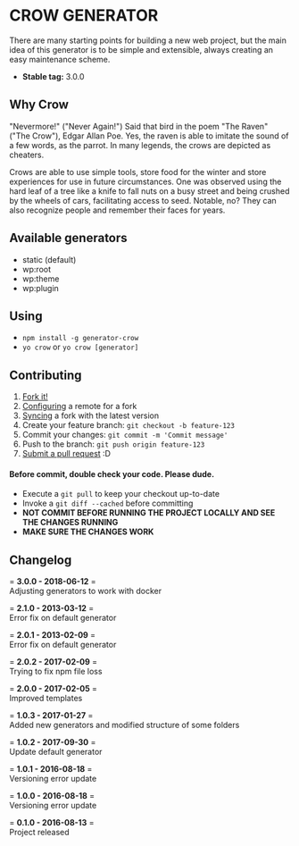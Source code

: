 # CROW GENERATOR #
There are many starting points for building a new web project, but the main idea of this generator is to be simple and extensible, always creating an easy maintenance scheme.

- **Stable tag:** 3.0.0

## Why Crow ##

"Nevermore!" ("Never Again!") Said that bird in the poem "The Raven" ("The Crow"), Edgar Allan Poe. Yes, the raven is able to imitate the sound of a few words, as the parrot. In many legends, the crows are depicted as cheaters.

Crows are able to use simple tools, store food for the winter and store experiences for use in future circumstances. One was observed using the hard leaf of a tree like a knife to fall nuts on a busy street and being crushed by the wheels of cars, facilitating access to seed. Notable, no? They can also recognize people and remember their faces for years.

## Available generators ##

- static (default)
- wp:root
- wp:theme
- wp:plugin

## Using ##

- `npm install -g generator-crow`
- `yo crow` or `yo crow [generator]`

## **Contributing**
1. [Fork it!](https://help.github.com/articles/fork-a-repo/)
2. [Configuring](https://help.github.com/articles/configuring-a-remote-for-a-fork/) a remote for a fork
3. [Syncing](https://help.github.com/articles/syncing-a-fork/) a fork with the latest version
4. Create your feature branch: `git checkout -b feature-123`
5. Commit your changes: `git commit -m 'Commit message'`
6. Push to the branch: `git push origin feature-123`
7. [Submit a pull request](https://help.github.com/articles/using-pull-requests/) :D

#### **Before commit, double check your code. Please dude.**
- Execute a `git pull` to keep your checkout up-to-date
- Invoke a `git diff --cached` before committing
- **NOT COMMIT BEFORE RUNNING THE PROJECT LOCALLY AND SEE THE CHANGES RUNNING**
- **MAKE SURE THE CHANGES WORK**

## **Changelog**
= **3.0.0 - 2018-06-12** =  
Adjusting generators to work with docker


= **2.1.0 - 2013-03-12** =  
Error fix on default generator


= **2.0.1 - 2013-02-09** =  
Error fix on default generator


= **2.0.2 - 2017-02-09** =  
Trying to fix npm file loss


= **2.0.0 - 2017-02-05** =  
Improved templates


= **1.0.3 - 2017-01-27** =  
Added new generators and modified structure of some folders


= **1.0.2 - 2017-09-30** =  
Update default generator


= **1.0.1 - 2016-08-18** =  
Versioning error update


= **1.0.0 - 2016-08-18** =  
Versioning error update


= **0.1.0 - 2016-08-13** =  
Project released